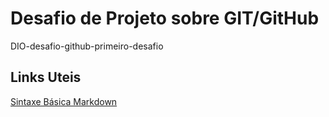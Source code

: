 # Desafio de Projeto sobre GIT/GitHub
DIO-desafio-github-primeiro-desafio

## Links Uteis
[Sintaxe Básica Markdown](https://www.markdownguide.org/basic-syntax/)
